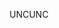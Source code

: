 <span data-ttu-id="dd710-101">UNC</span><span class="sxs-lookup"><span data-stu-id="dd710-101">UNC</span></span>